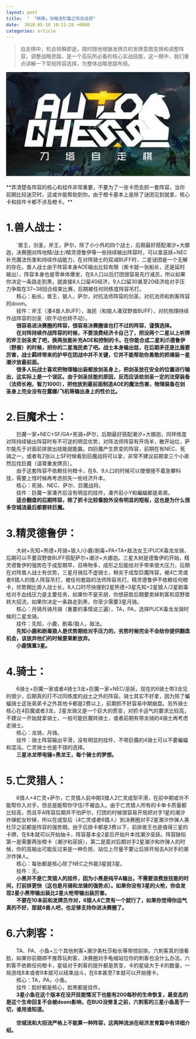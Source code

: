 ```yaml
---
layout: post
title:  " 「棋典」攻略进阶篇之阵容选择"
date:  2018-05-10 10:11:26 +0800
categories: article
---
```

> 自走棋中，机会转瞬即逝，随时随地根据发牌员的发牌意图变换和调整阵容，调整战略思路，是一个高玩所必备的核心实战技能，这一期中，我们重点讲解一下常规阵容选择，为整体战略思路布局。

<center><img src="/images/2019-02-22-12-19-54.jpg"></center> 
<br/>
**弄清楚各阵容的核心和挂件非常重要，不要为了一张卡而去抓一套阵容，当你前期比较迷茫时，这或许能帮助到你。由于橙卡基本上是除了谜团见到就拿，核心卡和挂件卡都不涉及橙卡。**

#  1.兽人战士：  
&emsp;&emsp;`兽王，剑圣，斧王，萨尔，除了小小外的四个战士，后期最好搭配潮汐+大娜迦，决赛圈对阵地精/战士/精灵德鲁伊等一些持续输出阵容时，可以拿巫妖+NEC补充魔法伤害和持续作战能力，在对阵骑士的双减BUFF时，二星谜团是一个无解的存在。兽人战士由于阵容本身AOE输出比较有限（紫卡就一张船长，还是延时输出），阵容本身也是零单体爆发，在8人口以后打团很容易先行减员，所以如果你决定一条路走到黑，就直接8人口留40经济，9人口留30甚至20经济给对手压力争取在37~38回合结束比赛，后期被任何同练度阵容吊打。  
&emsp;&emsp;核心：船长，兽王，狼人，萨尔，对抗法师阵容的剑圣，对抗法师和刺客阵容的doom。  
&emsp;&emsp;挂件：斧王（凑4兽人BUFF），海民（和狼人凑双野兽BUFF），对抗物理持续作战阵容的剑圣（砍不动也转不动）。  
&emsp;&emsp;**很容易进决赛圈的阵容，很容易决赛圈谁也打不过的阵容，谨慎选择。**  
&emsp;&emsp;**在对阵持续作战阵容的时候，不要浪费经济卡自己了，把没两个二星以上听牌的斧王剑圣卖了吧，换两张能补充AOE和控制的卡。在你能合成二星利爪德鲁伊（野兽）的时候，把你的二星海民卖了吧。战士本身输出低，在后期矛还是比盾要厉害，战士羁绊带来的护甲在团战中并不关键，它并不能帮助你勇敢的把裸装一星潮汐放最前面。**  
&emsp;&emsp;**很多人玩战士喜欢把物理输出装都放剑圣身上，把剑圣放在安全的位置进行输出，这实际上是一个误区。由于剑圣技能的原因，反而应该给剑圣一定的法穿装备（法师长袍，智力1000），把他放到最前面制造AOE的魔法伤害，物理装备在剑圣身上完全没有在露娜/飞机等输出身上的性价比。**  

#  2.巨魔术士：  
&emsp;&emsp;巨魔一家+NEC+SF/GA+死骑+萨尔，后期最好搭配潮汐+大娜迦，同样练度对阵持续输出阵容时有不可逆的明显优势，对阵法师阵容有开场羊，散开站位，萨尔能先于对面前排放出技能就能赢。四巨魔产生质变的阵容，前期在有NEC、死骑之一，或者有2张以上SF时候看到巨魔战将可以拿，非常不建议前期拿三个小弟然后找巨魔（请尊重发牌员）。  
&emsp;&emsp;由于这套阵容不依赖任何橙卡，在8、9人口的时候可以慢慢搜不着急攀科技，需要上怪时候再考虑损失一些经济升本。  
&emsp;&emsp;核心：死骑、NEC、萨尔、巨魔战将。  
&emsp;&emsp;挂件：巨魔一家凑齐后没有明显的挂件，凑齐前小Y和蝙蝠都是弟弟。  
&emsp;&emsp;**适合翻盘的后期阵容，除了抓卡比较看脸外没有明显的短板，这也是为什么很多空城流最后都要转巨魔。**  

#  3.精灵德鲁伊：  
&emsp;&emsp;大树+先知+熊德+月骑+狼人/小鹿/剧毒+PA+TA+敌法女王/PUCK毒龙龙骑，后期可以不要双野兽BUFF搭配萨尔+潮汐+大娜迦。三星大树是德鲁伊的开始，精灵德鲁伊的强势在于成型期早，召唤物多，成形之后能给对手带来很大压力，后期在对阵兽人战士有优势，三星月骑后不虚骑士，稍劣于成型巨魔阵容，被4亡灵或者6猎人的猎人阵容吊打，被任何套路的法师阵容吊打。精灵德鲁伊不依赖任何橙卡，优势期比兽人战士长，8人口时尽快搜到2星熊德+3星先知+2星狼人/2星剧毒给对手血线压力是主要任务，如果你不是天胡，你想获胜后期要卖掉刺客和双野兽转大招流，如果你决定一条路走到黑，你至少需要3星月骑。  
&emsp;&emsp;核心：月骑月骑月骑（重要的事情说三遍），TA，PA，选择PUCK毒龙龙骑时候的二星龙骑。  
&emsp;&emsp;挂件：先知，小鹿，剧毒/狼人，敌法。  
&emsp;&emsp;**先知小鹿和剧毒狼人是优势期给对手压力的，劣势时候完全不会给你提供翻盘机会，该放弃他们的时候要果断放弃。**  
&emsp;&emsp;**小鹿慎重3星。**  

#  4.骑士：  
&emsp;&emsp;6骑士+巨魔一家或者4骑士3龙+巨魔一家+NEC/巫妖，现在的6骑士带3龙见的很少，后期真的打不过同练度的战士之外的阵容。骑士其实不好拿，因为除了蝙蝠骑士这张弟弟卡之外其他卡都是2费以上，前期抓不好容易中期崩盘。另外骑士核心在4巨魔或者3龙，2星龙骑又是一个巨大的质变，对抓卡运气的要求比较高，不建议一开始就拿骑士，一般可能巨魔转骑士，或者前期有带龙骑的4骑士再考虑走骑士。  
&emsp;&emsp;核心：龙骑，月骑。  
&emsp;&emsp;挂件：骑士阵容输出平滑，没有明显的挂件，不带巨魔的4骑士可以不要蝙蝠和混沌，亡灵骑士也是不错的选择。  
&emsp;&emsp;**三星冰龙带电锤=黑龙王，每个骑士的梦想。**  

#  5.亡灵猎人：  
&emsp;&emsp;6猎人+4亡灵+萨尔，亡灵猎人前中期3猎人2亡灵成型平滑，在前中期或许不能帮你入对手，但总是能帮你守住/不被血入。由于亡灵猎人所有的卡单卡质量都比较高，而且平A阵容后期并不怕萨尔，打团的时候很容易开局把对手1星的潮汐炸弹蛇女秒掉，所以在成型后（4亡灵或者6猎人）到决赛圈对手2星潮汐炸弹人美杜莎之前都是阵容的强势期。由于后排卡都是3费以下，前排兽王也是值得三星的卡牌，在8本就可以开始抽卡，阵容基本全2星后开始升本找潮汐巫妖。阵容缺陷第一是需要两张橙卡（潮汐和巫妖），第二是面对后期对手2星潮汐和炸弹人的时候，你的高输出可能反过来是一种负担，站位上尽量不要让后排开局去A对手的潮汐炸弹人。  
&emsp;&emsp;核心：每张都是核心除了NEC之外能3星就3星。  
&emsp;&emsp;挂件：无。  
&emsp;&emsp;**小黑并不是亡灵猎人的挂件，因为小黑是纯平A输出，不需要浪费放技能的时间，打前排更快（这也是月骑和龙骑的强势点）。如果你没有3星的火枪，你会发现2星小黑带输出装比2星火枪带输出装厉害。**  
&emsp;&emsp;**不要在10本前和发牌员作对，6猎人4亡灵有一个就行了，如果你觉得你运气真的不好，那就4兽人吧，也足够支持你进决赛圈了。**  

# 6.六刺客：  
&emsp;&emsp;TA、PA、小鱼+三个其他刺客+潮汐美杜莎船长等带控前排。六刺客真的很看脸，如果你前期顺不推荐玩刺客，决赛圈对手龟缩站位你的刺客也没什么办法。六刺客不依赖任何橙卡，星级对于刺客的提升都是质变，卡的星级大于卡的数量，一局游戏8本或者9本就可以结束战斗，在8本甚至7本就可以开始搜卡。  
&emsp;&emsp;核心：TA，PA，小鱼。  
&emsp;&emsp;挂件：脸好都是核心，脸黑都是挂件。  
&emsp;&emsp;**3星小鱼在这个版本在没开技能情况下也能有200每秒的生命恢复，最变态的是这个生命回复不会被doom影响，在BUG没修复之前，六刺客的三星小鱼高于一切，谁用谁知道。**  
<br/>
&emsp;&emsp;**空城流和大招流严格上不能算一种阵容，这两种流派在经济发育篇中有详细介绍。**
